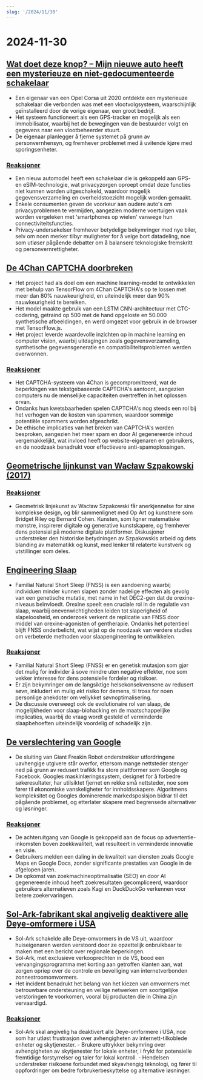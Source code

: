 ```yaml
---
slug: '/2024/11/30'
---
```


# 2024-11-30

## [Wat doet deze knop? – Mijn nieuwe auto heeft een mysterieuze en niet-gedocumenteerde schakelaar](https://blog.koenvh.nl/what-does-this-button-do-cm42u2oi7000a09l42f54g2pr)

- Een eigenaar van een Opel Corsa uit 2020 ontdekte een mysterieuze schakelaar die verbonden was met een vlootvolgsysteem, waarschijnlijk geïnstalleerd door de vorige eigenaar, een groot bedrijf.
- Het systeem functioneert als een GPS-tracker en mogelijk als een immobilisator, waarbij het de bewegingen van de bestuurder volgt en gegevens naar een vlootbeheerder stuurt.
- De eigenaar planlegger å fjerne systemet på grunn av personvernhensyn, og fremhever problemet med å uvitende kjøre med sporingsenheter.

### [Reaksjoner](https://news.ycombinator.com/item?id=42276620)

- Een nieuw automodel heeft een schakelaar die is gekoppeld aan GPS- en eSIM-technologie, wat privacyzorgen oproept omdat deze functies niet kunnen worden uitgeschakeld, waardoor mogelijk gegevensverzameling en overheidstoezicht mogelijk worden gemaakt.
- Enkele consumenten geven de voorkeur aan oudere auto's om privacyproblemen te vermijden, aangezien moderne voertuigen vaak worden vergeleken met 'smartphones op wielen' vanwege hun connectiviteitsfuncties.
- Privacy-undersøkelser fremhever betydelige bekymringer med nye biler, selv om noen merker tilbyr muligheter for å velge bort datadeling, noe som utløser pågående debatter om å balansere teknologiske fremskritt og personvernrettigheter.

## [De 4Chan CAPTCHA doorbreken](https://www.nullpt.rs/breaking-the-4chan-captcha)

- Het project had als doel om een machine learning-model te ontwikkelen met behulp van TensorFlow om 4Chan CAPTCHA's op te lossen met meer dan 80% nauwkeurigheid, en uiteindelijk meer dan 90% nauwkeurigheid te bereiken.
- Het model maakte gebruik van een LSTM CNN-architectuur met CTC-codering, getraind op 500 met de hand opgeloste en 50.000 synthetische afbeeldingen, en werd omgezet voor gebruik in de browser met TensorFlow.js.
- Het project leverde waardevolle inzichten op in machine learning en computer vision, waarbij uitdagingen zoals gegevensverzameling, synthetische gegevensgeneratie en compatibiliteitsproblemen werden overwonnen.

### [Reaksjoner](https://news.ycombinator.com/item?id=42276865)

- Het CAPTCHA-systeem van 4Chan is gecompromitteerd, wat de beperkingen van tekstgebaseerde CAPTCHA's aantoont, aangezien computers nu de menselijke capaciteiten overtreffen in het oplossen ervan.
- Ondanks hun kwetsbaarheden spelen CAPTCHA's nog steeds een rol bij het verhogen van de kosten van spammen, waardoor sommige potentiële spammers worden afgeschrikt.
- De ethische implicaties van het breken van CAPTCHA's worden besproken, aangezien het meer spam en door AI gegenereerde inhoud vergemakkelijkt, wat invloed heeft op website-eigenaren en gebruikers, en de noodzaak benadrukt voor effectievere anti-spamoplossingen.

## [Geometrische lijnkunst van Wacław Szpakowski (2017)](https://www.theparisreview.org/blog/2017/02/15/rhythmical-lines/)

### [Reaksjoner](https://news.ycombinator.com/item?id=42277850)

- Geometrisk linjekunst av Wacław Szpakowski får anerkjennelse for sine komplekse design, og blir sammenlignet med Op Art og kunstnere som Bridget Riley og Bernard Cohen. Kunsten, som ligner matematiske mønstre, inspirerer digitale og generative kunstskapere, og fremhever dens potensial på moderne digitale plattformer. Diskusjoner understreker den historiske betydningen av Szpakowskis arbeid og dets blanding av matematikk og kunst, med lenker til relaterte kunstverk og utstillinger som deles.

## [Engineering Slaap](https://minjunes.ai/posts/sleep/index.html)

- Familial Natural Short Sleep (FNSS) is een aandoening waarbij individuen minder kunnen slapen zonder nadelige effecten als gevolg van een genetische mutatie, met name in het DEC2-gen dat de orexine-niveaus beïnvloedt. Orexine speelt een cruciale rol in de regulatie van slaap, waarbij onevenwichtigheden leiden tot slaperigheid of slapeloosheid, en onderzoek verkent de replicatie van FNSS door middel van orexine-agonisten of gentherapie. Ondanks het potentieel blijft FNSS onderbelicht, wat wijst op de noodzaak van verdere studies om verbeterde methoden voor slaapengineering te ontwikkelen.

### [Reaksjoner](https://news.ycombinator.com/item?id=42279454)

- Familial Natural Short Sleep (FNSS) er en genetisk mutasjon som gjør det mulig for individer å sove mindre uten negative effekter, noe som vekker interesse for dens potensielle fordeler og risikoer.
- Er zijn bekymringer om de langsiktige helsekonsekvensene av redusert søvn, inkludert en mulig økt risiko for demens, til tross for noen personlige anekdoter om vellykket søvnoptimalisering.
- De discussie overweegt ook de evolutionaire rol van slaap, de mogelijkheden voor slaap-biohacking en de maatschappelijke implicaties, waarbij de vraag wordt gesteld of verminderde slaapbehoeften uiteindelijk voordelig of schadelijk zijn.

## [De verslechtering van Google](https://www.baldurbjarnason.com/2024/the-deterioration-of-google/)

- De sluiting van Giant Freakin Robot onderstrekker utfordringene uavhengige utgivere står overfor, ettersom mange nettsteder stenger ned på grunn av redusert trafikk fra store plattformer som Google og Facebook. Googles maskinlæringssystem, designet for å forbedre søkeresultater, har utilsiktet fjernet en rekke små nettsteder, noe som fører til økonomiske vanskeligheter for innholdsskapere. Algoritmens kompleksitet og Googles dominerende markedsposisjon bidrar til det pågående problemet, og etterlater skapere med begrensede alternativer og løsninger.

### [Reaksjoner](https://news.ycombinator.com/item?id=42277673)

- De achteruitgang van Google is gekoppeld aan de focus op advertentie-inkomsten boven zoekkwaliteit, wat resulteert in verminderde innovatie en visie.
- Gebruikers melden een daling in de kwaliteit van diensten zoals Google Maps en Google Docs, zonder significante prestaties van Google in de afgelopen jaren.
- De opkomst van zoekmachineoptimalisatie (SEO) en door AI gegenereerde inhoud heeft zoekresultaten gecompliceerd, waardoor gebruikers alternatieven zoals Kagi en DuckDuckGo verkennen voor betere zoekervaringen.

## [Sol-Ark-fabrikant skal angivelig deaktivere alle Deye-omformere i USA](https://solarboi.com/2024/11/17/sol-ark-oem-disables-all-deye-inverters-in-the-us/)

- Sol-Ark schakelde alle Deye-omvormers in de VS uit, waardoor huiseigenaren werden verstoord door ze opzettelijk onbruikbaar te maken met een bericht over regionale beperkingen.
- Sol-Ark, met exclusieve verkooprechten in de VS, bood een vervangingsprogramma met korting aan getroffen klanten aan, wat zorgen opriep over de controle en beveiliging van internetverbonden zonnestroomomvormers.
- Het incident benadrukt het belang van het kiezen van omvormers met betrouwbare ondersteuning en veilige netwerken om soortgelijke verstoringen te voorkomen, vooral bij producten die in China zijn vervaardigd.

### [Reaksjoner](https://news.ycombinator.com/item?id=42279010)

- Sol-Ark skal angivelig ha deaktivert alle Deye-omformere i USA, noe som har utløst frustrasjon over avhengigheten av internett-tilkoblede enheter og skytjenester. - Brukere uttrykker bekymring over avhengigheten av skytjenester for lokale enheter, i frykt for potensielle fremtidige forstyrrelser og taler for lokal kontroll. - Hendelsen understreker risikoene forbundet med skyavhengig teknologi, og fører til oppfordringer om bedre forbrukerbeskyttelse og alternative løsninger.

<head>
  <meta property="og:title" content="Wat doet deze knop? – Mijn nieuwe auto heeft een mysterieuze en niet-gedocumenteerde schakelaar" />
  <meta property="og:type" content="website" />
  <meta property="og:image" content="https://og.cho.sh/api/og/?title=Wat%20doet%20deze%20knop%3F%20%E2%80%93%20Mijn%20nieuwe%20auto%20heeft%20een%20mysterieuze%20en%20niet-gedocumenteerde%20schakelaar&subheading=l%C3%B8rdag%2030.%20november%202024%3A%20Sammendrag%20av%20Hacker%20News" />
</head>
